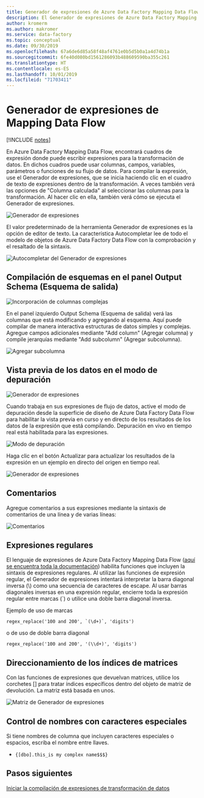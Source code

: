 ```yaml
---
title: Generador de expresiones de Azure Data Factory Mapping Data Flow
description: El Generador de expresiones de Azure Data Factory Mapping Data Flow
author: kromerm
ms.author: makromer
ms.service: data-factory
ms.topic: conceptual
ms.date: 09/30/2019
ms.openlocfilehash: 67a6de6d85a58f48af4761e0b5d5b0a1a4d74b1a
ms.sourcegitcommit: 6fe40d080bd1561286093b488609590ba355c261
ms.translationtype: HT
ms.contentlocale: es-ES
ms.lasthandoff: 10/01/2019
ms.locfileid: "71703411"
---
```

# <a name="mapping-data-flow-expression-builder"></a>Generador de expresiones de Mapping Data Flow

[!INCLUDE [notes](../../includes/data-factory-data-flow-preview.md)]

En Azure Data Factory Mapping Data Flow, encontrará cuadros de expresión donde puede escribir expresiones para la transformación de datos. En dichos cuadros puede usar columnas, campos, variables, parámetros o funciones de su flujo de datos. Para compilar la expresión, use el Generador de expresiones, que se inicia haciendo clic en el cuadro de texto de expresiones dentro de la transformación. A veces también verá las opciones de "Columna calculada" al seleccionar las columnas para la transformación. Al hacer clic en ella, también verá cómo se ejecuta el Generador de expresiones.

![Generador de expresiones](media/data-flow/xpb1.png "Expression Builder")

El valor predeterminado de la herramienta Generador de expresiones es la opción de editor de texto. La característica Autocompletar lee de todo el modelo de objetos de Azure Data Factory Data Flow con la comprobación y el resaltado de la sintaxis.

![Autocompletar del Generador de expresiones](media/data-flow/expb1.png "Expression Builder auto-complete")

## <a name="build-schemas-in-output-schema-pane"></a>Compilación de esquemas en el panel Output Schema (Esquema de salida)

![Incorporación de columnas complejas](media/data-flow/complexcolumn.png "Incorporación de columnas")

En el panel izquierdo Output Schema (Esquema de salida) verá las columnas que está modificando y agregando al esquema. Aquí puede compilar de manera interactiva estructuras de datos simples y complejas. Agregue campos adicionales mediante "Add column" (Agregar columna) y compile jerarquías mediante "Add subcolumn" (Agregar subcolumna).

![Agregar subcolumna](media/data-flow/addsubcolumn.png "Add Subcolumn")

## <a name="data-preview-in-debug-mode"></a>Vista previa de los datos en el modo de depuración

![Generador de expresiones](media/data-flow/exp4b.png "Vista precia de datos de expresiones")

Cuando trabaja en sus expresiones de flujo de datos, active el modo de depuración desde la superficie de diseño de Azure Data Factory Data Flow para habilitar la vista previa en curso y en directo de los resultados de los datos de la expresión que está compilando. Depuración en vivo en tiempo real está habilitada para las expresiones.

![Modo de depuración](media/data-flow/debugbutton.png "Botón Depurar")

Haga clic en el botón Actualizar para actualizar los resultados de la expresión en un ejemplo en directo del origen en tiempo real.

![Generador de expresiones](media/data-flow/exp5.png "Vista precia de datos de expresiones")

## <a name="comments"></a>Comentarios

Agregue comentarios a sus expresiones mediante la sintaxis de comentarios de una línea y de varias líneas:

![Comentarios](media/data-flow/comments.png "Comments")

## <a name="regular-expressions"></a>Expresiones regulares

El lenguaje de expresiones de Azure Data Factory Mapping Data Flow ([aquí se encuentra toda la documentación](https://aka.ms/dataflowexpressions)) habilita funciones que incluyen la sintaxis de expresiones regulares. Al utilizar las funciones de expresión regular, el Generador de expresiones intentará interpretar la barra diagonal inversa (\\) como una secuencia de caracteres de escape. Al usar barras diagonales inversas en una expresión regular, encierre toda la expresión regular entre marcas (\`) o utilice una doble barra diagonal inversa.

Ejemplo de uso de marcas

```
regex_replace('100 and 200', `(\d+)`, 'digits')
```

o de uso de doble barra diagonal

```
regex_replace('100 and 200', '(\\d+)', 'digits')
```

## <a name="addressing-array-indexes"></a>Direccionamiento de los índices de matrices

Con las funciones de expresiones que devuelvan matrices, utilice los corchetes [] para tratar índices específicos dentro del objeto de matriz de devolución. La matriz está basada en unos.

![Matriz de Generador de expresiones](media/data-flow/expb2.png "Vista precia de datos de expresiones")

## <a name="handling-names-with-special-characters"></a>Control de nombres con caracteres especiales

Si tiene nombres de columna que incluyen caracteres especiales o espacios, escriba el nombre entre llaves.
* ```{[dbo].this_is my complex name$$$}```

## <a name="next-steps"></a>Pasos siguientes

[Iniciar la compilación de expresiones de transformación de datos](data-flow-expression-functions.md)
